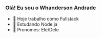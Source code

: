 ### Olá! Eu sou o Whanderson Andrade


- 🔭 Hoje trabalho como Fullstack
- 🌱 Estudando Node.ja
- 💬 Pronomes: Ele/Dele



